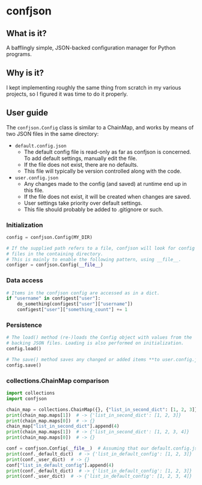 # confjson

## What is it?
A bafflingly simple, JSON-backed configuration manager for Python programs.

## Why is it?
I kept implementing roughly the same thing from scratch in my various projects, so I figured it was time to do it properly.

## User guide
The `confjson.Config` class is similar to a ChainMap, and works by means of two JSON files in the same directory:
* `default.config.json`
  - The default config file is read-only as far as confjson is concerned. To add default settings, manually edit the file.
  - If the file does not exist, there are no defaults.
  - This file will typically be version controlled along with the code.
* `user.config.json`
  - Any changes made to the config (and saved) at runtime end up in this file.
  - If the file does not exist, it will be created when changes are saved.
  - User settings take priority over default settings.
  - This file should probably be added to .gitignore or such.

### Initialization
```python
config = confjson.Config(MY_DIR)

# If the supplied path refers to a file, confjson will look for config
# files in the containing directory.
# This is mainly to enable the following pattern, using __file__.
configer = confjson.Config(__file__)
```

### Data access
```python
# Items in the confjson config are accessed as in a dict.
if "username" in configest["user"]:
	do_something(configest["user"]["username"])
	configest["user"]["something_count"] += 1
```

### Persistence
```python
# The load() method (re-)loads the Config object with values from the
# backing JSON files. Loading is also performed on initialization.
config.load()

# The save() method saves any changed or added items **to user.config.json only**.
config.save()
```

### collections.ChainMap comparison
```python
import collections
import confjson

chain_map = collections.ChainMap({}, {"list_in_second_dict": [1, 2, 3]})
print(chain_map.maps[1])  # -> {'list_in_second_dict': [1, 2, 3]}
print(chain_map.maps[0])  # -> {}
chain_map["list_in_second_dict"].append(4)
print(chain_map.maps[1])  # -> {'list_in_second_dict': [1, 2, 3, 4]}
print(chain_map.maps[0])  # -> {}

conf = confjson.Config(__file__)  # Assuming that our default.config.json contains {"list_in_default_config": [1, 2, 3]}
print(conf._default_dict)  # -> {'list_in_default_config': [1, 2, 3]}
print(conf._user_dict)  # -> {}
conf["list_in_default_config"].append(4)
print(conf._default_dict)  # -> {'list_in_default_config': [1, 2, 3]}
print(conf._user_dict)  # -> {'list_in_default_config': [1, 2, 3, 4]}
